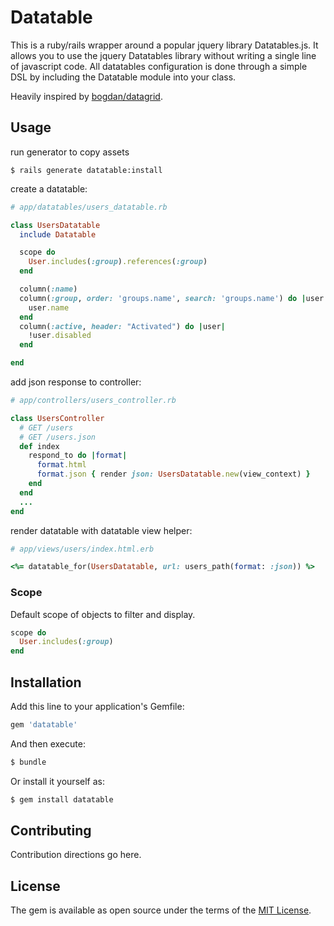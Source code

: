 # Datatable
This is a ruby/rails wrapper around a popular jquery library Datatables.js. It allows you to use the jquery Datatables library without writing a single line of javascript code. All datatables configuration is done through a simple DSL by including the Datatable module into your class.

Heavily inspired by [bogdan/datagrid](https://github.com/bogdan/datagrid/tree/master/lib/datagrid).

## Usage

run generator to copy assets
```console
$ rails generate datatable:install
```

create a datatable:
``` ruby
# app/datatables/users_datatable.rb

class UsersDatatable
  include Datatable

  scope do
    User.includes(:group).references(:group)
  end

  column(:name)
  column(:group, order: 'groups.name', search: 'groups.name') do |user|
    user.name
  end
  column(:active, header: "Activated") do |user|
    !user.disabled
  end

end
```

add json response to controller:
``` ruby
# app/controllers/users_controller.rb

class UsersController
  # GET /users
  # GET /users.json
  def index
    respond_to do |format|
      format.html
      format.json { render json: UsersDatatable.new(view_context) }
    end
  end
  ...
end
```

render datatable with datatable view helper:
``` ruby
# app/views/users/index.html.erb

<%= datatable_for(UsersDatatable, url: users_path(format: :json)) %>
```

### Scope

Default scope of objects to filter and display.

``` ruby
scope do
  User.includes(:group)
end
```

## Installation
Add this line to your application's Gemfile:

```ruby
gem 'datatable'
```

And then execute:
```bash
$ bundle
```

Or install it yourself as:
```bash
$ gem install datatable
```

## Contributing
Contribution directions go here.

## License
The gem is available as open source under the terms of the [MIT License](https://opensource.org/licenses/MIT).

